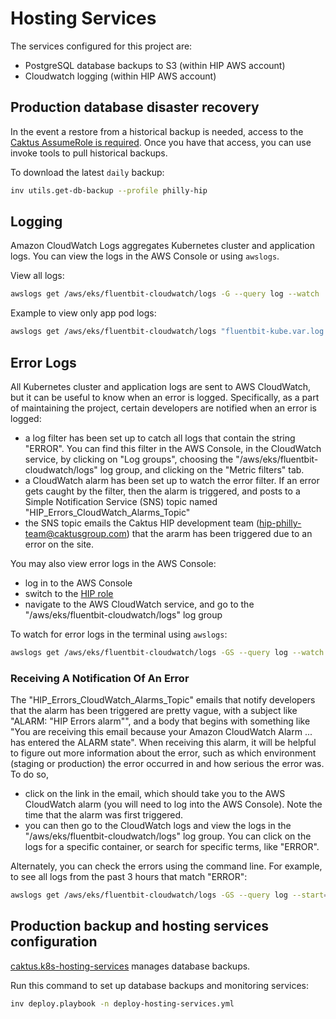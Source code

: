 # Hosting Services

The services configured for this project are:
* PostgreSQL database backups to S3 (within HIP AWS account)
* Cloudwatch logging (within HIP AWS account)


## Production database disaster recovery

In the event a restore from a historical backup is needed, access to the [Caktus
AssumeRole is
required](https://github.com/caktus/caktus-hosting-services/blob/main/docs/aws-assumerole.md#aws-accounts).
Once you have that access, you can use invoke tools to pull historical backups.

To download the latest `daily` backup:

```sh
inv utils.get-db-backup --profile philly-hip
```

## Logging

Amazon CloudWatch Logs aggregates Kubernetes cluster and application logs. You
can view the logs in the AWS Console or using `awslogs`.

View all logs:

```sh
awslogs get /aws/eks/fluentbit-cloudwatch/logs -G --query log --watch
```

Example to view only app pod logs:

```sh
awslogs get /aws/eks/fluentbit-cloudwatch/logs "fluentbit-kube.var.log.containers.app*" -GS --query log --watch
```


## Error Logs

All Kubernetes cluster and application logs are sent to AWS CloudWatch, but it can be
useful to know when an error is logged. Specifically, as a part of maintaining the
project, certain developers are notified when an error is logged:

 - a log filter has been set up to catch all logs that contain the string "ERROR". You
   can find this filter in the AWS Console, in the CloudWatch service, by clicking on "Log
   groups", choosing the "/aws/eks/fluentbit-cloudwatch/logs" log group, and clicking on the
   "Metric filters" tab.
 - a CloudWatch alarm has been set up to watch the error filter. If an error gets caught
   by the filter, then the alarm is triggered, and posts to a Simple Notification Service
   (SNS) topic named "HIP_Errors_CloudWatch_Alarms_Topic"
 - the SNS topic emails the Caktus HIP development team (hip-philly-team@caktusgroup.com)
   that the ararm has been triggered due to an error on the site.

You may also view error logs in the AWS Console:
 - log in to the AWS Console
 - switch to the [HIP role](https://signin.aws.amazon.com/switchrole?roleName=CaktusAccountAccessRole-Admins&account=061553509755&displayName=Philly-PDPH)
 - navigate to the AWS CloudWatch service, and go to the "/aws/eks/fluentbit-cloudwatch/logs" log group

To watch for error logs in the terminal using `awslogs`:

```sh
awslogs get /aws/eks/fluentbit-cloudwatch/logs -GS --query log --watch | grep "ERROR"
```


### Receiving A Notification Of An Error

The "HIP_Errors_CloudWatch_Alarms_Topic" emails that notify developers that the alarm has been
triggered are pretty vague, with a subject like "ALARM: "HIP Errors alarm"", and a body
that begins with something like
"You are receiving this email because your Amazon CloudWatch Alarm ... has entered the ALARM
state". When receiving this alarm, it will be helpful to figure out more information about
the error, such as which environment (staging or production) the error occurred in and
how serious the error was. To do so,
 - click on the link in the email, which should take you to the AWS CloudWatch alarm (you
   will need to log into the AWS Console). Note the time that the alarm was first triggered.
 - you can then go to the CloudWatch logs and view the logs in the
   "/aws/eks/fluentbit-cloudwatch/logs" log group. You can click on the logs for a
   specific container, or search for specific terms, like "ERROR".

Alternately, you can check the errors using the command line. For example, to see all
logs from the past 3 hours that match "ERROR":

```sh
awslogs get /aws/eks/fluentbit-cloudwatch/logs -GS --query log --start='3h' | grep ERROR
```


## Production backup and hosting services configuration

[caktus.k8s-hosting-services](https://github.com/caktus/ansible-role-k8s-hosting-services)
manages database backups.

Run this command to set up database backups and monitoring services:

```sh
inv deploy.playbook -n deploy-hosting-services.yml
```

